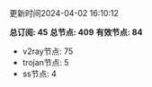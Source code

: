 更新时间2024-04-02 16:10:12

**总订阅: 45**
**总节点: 409**
**有效节点: 84**
- v2ray节点: 75
- trojan节点: 5
- ss节点: 4
